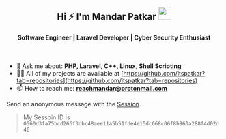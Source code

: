 <h2 align="center">Hi ⚡️ I'm Mandar Patkar <img src= "https://media.tenor.com/images/2adfe94e69139f3e22623b61d375a7a7/tenor.gif" width= "30" height= "30"></h>
<h4 align="center">Software Engineer | Laravel Developer | Cyber Security Enthusiast</h4>

<br>

- 💬 Ask me about: **PHP, Laravel, C++, Linux, Shell Scripting**
- 👨‍💻 All of my projects are available at [https://github.com/itspatkar?tab=repositories](https://github.com/itspatkar?tab=repositories)
- 📫 How to reach me: **reachmandar@protonmail.com**

Send an anonymous message with the [Session](https://getsession.org/).<br>
> My Sessoin ID is `0560d3fa75bcd266f3dbc48aee11a5b51fde4e15dc668c06f8b960a288f4d02d46`
